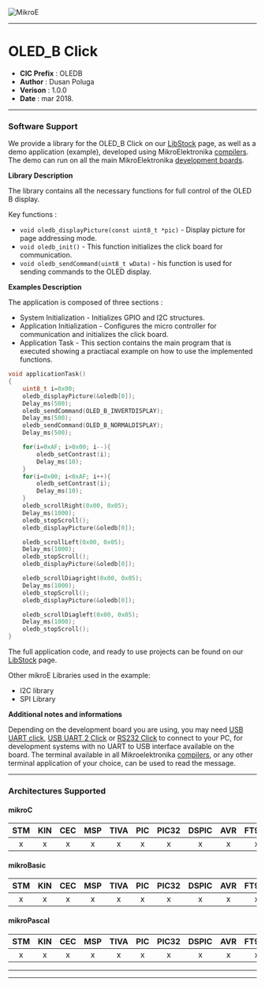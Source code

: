 ![MikroE](http://www.mikroe.com/img/designs/beta/logo_small.png)

---

# OLED_B Click

- **CIC Prefix**  : OLEDB
- **Author**      : Dusan Poluga
- **Verison**     : 1.0.0
- **Date**        : mar 2018.

---

### Software Support

We provide a library for the OLED_B Click on our [LibStock](https://libstock.mikroe.com/projects/view/1111/oled-b-click) 
page, as well as a demo application (example), developed using MikroElektronika 
[compilers](http://shop.mikroe.com/compilers). The demo can run on all the main 
MikroElektronika [development boards](http://shop.mikroe.com/development-boards).

**Library Description**

The library contains all the necessary functions for full control of the OLED B display.

Key functions :

- ``` void oledb_displayPicture(const uint8_t *pic) ``` - Display picture for page addressing mode.
- ``` void oledb_init() ``` - This function initializes the click board for communication.
- ``` void oledb_sendCommand(uint8_t wData) ``` - his function is used for sending commands to the OLED display.

**Examples Description**

The application is composed of three sections :

- System Initialization -  Initializes GPIO and I2C structures.
- Application Initialization - Configures the micro controller for communication
  and initializes the click board.
- Application Task - This section contains the main program that is executed
  showing a practiacal example on how to use the implemented functions.


```.c
void applicationTask()
{
    uint8_t i=0x00;
    oledb_displayPicture(&oledb[0]);
    Delay_ms(500);
    oledb_sendCommand(OLED_B_INVERTDISPLAY);
    Delay_ms(500);
    oledb_sendCommand(OLED_B_NORMALDISPLAY);
    Delay_ms(500);

    for(i=0xAF; i>0x00; i--){
        oledb_setContrast(i);
        Delay_ms(10);
    }
    for(i=0x00; i<0xAF; i++){
        oledb_setContrast(i);
        Delay_ms(10);
    }
    oledb_scrollRight(0x00, 0x05);
    Delay_ms(1000);
    oledb_stopScroll();
    oledb_displayPicture(&oledb[0]);

    oledb_scrollLeft(0x00, 0x05);
    Delay_ms(1000);
    oledb_stopScroll();
    oledb_displayPicture(&oledb[0]);

    oledb_scrollDiagright(0x00, 0x05);
    Delay_ms(1000);
    oledb_stopScroll();
    oledb_displayPicture(&oledb[0]);

    oledb_scrollDiagleft(0x00, 0x05);
    Delay_ms(1000);
    oledb_stopScroll();
}
```

The full application code, and ready to use projects can be found on our 
[LibStock](https://libstock.mikroe.com/projects/view/1111/oled-b-click) page.

Other mikroE Libraries used in the example:

- I2C library 
- SPI Library

**Additional notes and informations**

Depending on the development board you are using, you may need 
[USB UART click](http://shop.mikroe.com/usb-uart-click), 
[USB UART 2 Click](http://shop.mikroe.com/usb-uart-2-click) or 
[RS232 Click](http://shop.mikroe.com/rs232-click) to connect to your PC, for 
development systems with no UART to USB interface available on the board. The 
terminal available in all Mikroelektronika 
[compilers](http://shop.mikroe.com/compilers), or any other terminal application 
of your choice, can be used to read the message.

---
### Architectures Supported

#### mikroC

| STM | KIN | CEC | MSP | TIVA | PIC | PIC32 | DSPIC | AVR | FT90x |
|:-:|:-:|:-:|:-:|:-:|:-:|:-:|:-:|:-:|:-:|
| x | x | x | x | x | x | x | x | x | x |

#### mikroBasic

| STM | KIN | CEC | MSP | TIVA | PIC | PIC32 | DSPIC | AVR | FT90x |
|:-:|:-:|:-:|:-:|:-:|:-:|:-:|:-:|:-:|:-:|
| x | x | x | x | x | x | x | x | x | x |

#### mikroPascal

| STM | KIN | CEC | MSP | TIVA | PIC | PIC32 | DSPIC | AVR | FT90x |
|:-:|:-:|:-:|:-:|:-:|:-:|:-:|:-:|:-:|:-:|
| x | x | x | x | x | x | x | x | x | x |

---
---
